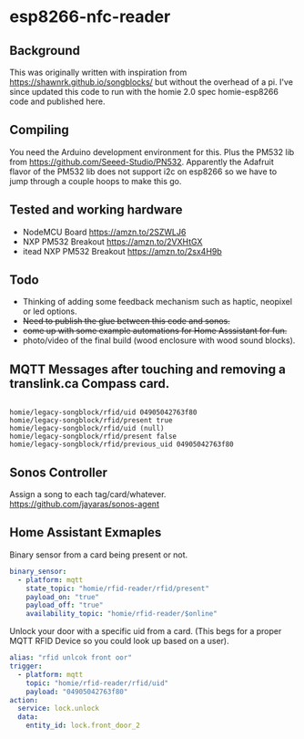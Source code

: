 # esp8266-nfc-reader
## Background
This was originally written with inspiration from https://shawnrk.github.io/songblocks/ but without the overhead of a pi.  I've since updated this code to run with the homie 2.0 spec homie-esp8266 code and published here.

## Compiling
You need the Arduino development environment for this. Plus the PM532 lib from https://github.com/Seeed-Studio/PN532. Apparently the Adafruit flavor of the PM532 lib does not support i2c on esp8266 so we have to jump through a couple hoops to make this go.

## Tested and working hardware
* NodeMCU Board https://amzn.to/2SZWLJ6
* NXP PM532 Breakout https://amzn.to/2VXHtGX
* itead NXP PM532 Breakout https://amzn.to/2sx4H9b

## Todo
* Thinking of adding some feedback mechanism such as haptic, neopixel or led options.
* <strike>Need to publish the glue between this code and sonos.</strike>
* <strike>come up with some example automations for Home Asssistant for fun.</strike>
* photo/video of the final build (wood enclosure with wood sound blocks).


## MQTT Messages after touching and removing a translink.ca Compass card.
```

homie/legacy-songblock/rfid/uid 04905042763f80
homie/legacy-songblock/rfid/present true
homie/legacy-songblock/rfid/uid (null)
homie/legacy-songblock/rfid/present false
homie/legacy-songblock/rfid/previous_uid 04905042763f80

```

## Sonos Controller 
Assign a song to each tag/card/whatever.
https://github.com/jayaras/sonos-agent

## Home Assistant Exmaples
Binary sensor from a card being present or not.
```yaml
binary_sensor:
  - platform: mqtt
    state_topic: "homie/rfid-reader/rfid/present"
    payload_on: "true"
    payload_off: "true"
    availability_topic: "homie/rfid-reader/$online"
```

Unlock your door with a specific uid from a card. (This begs for a proper MQTT RFID Device so you could look up based on a user).
```yaml
alias: "rfid unlcok front oor"
trigger:
  - platform: mqtt
    topic: "homie/rfid-reader/rfid/uid"
    payload: "04905042763f80"
action:
  service: lock.unlock
  data:
    entity_id: lock.front_door_2


```
